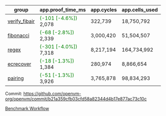 | group | app.proof_time_ms | app.cycles | app.cells_used | leaf.proof_time_ms | leaf.cycles | leaf.cells_used |
| -- | -- | -- | -- | -- | -- | -- |
| [verify_fibair](https://github.com/openvm-org/openvm/blob/benchmark-results/benchmarks-pr/1968/verify_fibair-b21a359cfb03cfd58a82344d4b17e877ac73c10c.md) |<span style='color: green'>(-101 [-4.6%])</span> 2,078 |  322,739 |  18,750,792 |- | - | - |
| [fibonacci](https://github.com/openvm-org/openvm/blob/benchmark-results/benchmarks-pr/1968/fibonacci-b21a359cfb03cfd58a82344d4b17e877ac73c10c.md) |<span style='color: green'>(-68 [-2.8%])</span> 2,339 |  3,000,420 |  51,504,507 |- | - | - |
| [regex](https://github.com/openvm-org/openvm/blob/benchmark-results/benchmarks-pr/1968/regex-b21a359cfb03cfd58a82344d4b17e877ac73c10c.md) |<span style='color: green'>(-301 [-4.0%])</span> 7,318 |  8,217,194 |  164,734,992 |- | - | - |
| [ecrecover](https://github.com/openvm-org/openvm/blob/benchmark-results/benchmarks-pr/1968/ecrecover-b21a359cfb03cfd58a82344d4b17e877ac73c10c.md) |<span style='color: green'>(-18 [-1.3%])</span> 1,384 |  280,974 |  8,866,654 |- | - | - |
| [pairing](https://github.com/openvm-org/openvm/blob/benchmark-results/benchmarks-pr/1968/pairing-b21a359cfb03cfd58a82344d4b17e877ac73c10c.md) |<span style='color: green'>(-51 [-1.3%])</span> 3,926 |  3,765,878 |  98,834,293 |- | - | - |


Commit: https://github.com/openvm-org/openvm/commit/b21a359cfb03cfd58a82344d4b17e877ac73c10c

[Benchmark Workflow](https://github.com/openvm-org/openvm/actions/runs/16951783252)
